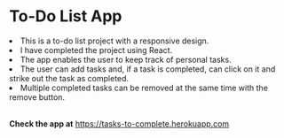# To-Do List App

<li>This is a to-do list project with a responsive design.</li>
<li>I have completed the project using React.</li>
<li>The app enables the user to keep track of personal tasks.</li>
<li>The user can add tasks and, if a task is completed, can click on it and strike out the task as completed.</li>
<li>Multiple completed tasks can be removed at the same time with the remove button.</li><br>

<b>Check the app at</b> https://tasks-to-complete.herokuapp.com
